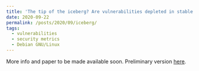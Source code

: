 ```yaml
---
title: 'The tip of the iceberg? Are vulnerabilities depleted in stable releases?'
date: 2020-09-22
permalink: /posts/2020/09/iceberg/
tags:
  - vulnerabilities
  - security metrics
  - Debian GNU/Linux
---
```


More info and paper to be made available soon. Preliminary version [here](https://fileserver.tk.informatik.tu-darmstadt.de/Publications/2020/alexopoulos2020TOPS.pdf).
